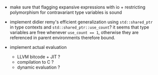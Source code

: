 
- make sure that flagging expansive expressions with io + restricting
  polymorphism for contravariant type variables is sound
  
- implement didier remy's efficient generalization using
  `std::shared_ptr` in type contexts and `std::shared_ptr::use_count`?
  it seems that type variables are free whenever `use_count == 1`,
  otherwise they are referenced in parent environments therefore
  bound.

- implement actual evaluation
  - LLVM bitcode + JIT ?
  - compilation to C ?
  - dynamic evaluation ?

